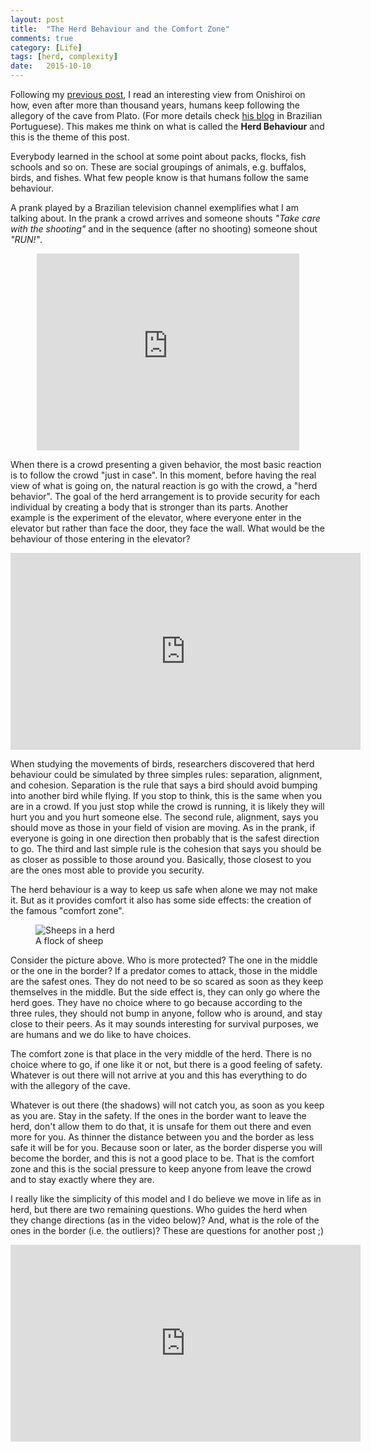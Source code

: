 ```yaml
---
layout: post
title:  "The Herd Behaviour and the Comfort Zone"
comments: true
category: [Life]
tags: [herd, complexity]
date:   2015-10-10
---
```


<p class="intro"><span class="dropcap">F</span>ollowing my <a href="http://biancapereira.me/blog/how-is-life-without-facebook-and-twitter/">previous post</a>, I read an interesting view from Onishiroi on how, even after more than thousand years, humans keep following the allegory of the cave from Plato. (For more details check <a href="http://onishiroi.blogspot.com/2015/10/a-evolucao-da-caverna.html">his blog</a> in Brazilian Portuguese). This makes me think on what is called the <b>Herd Behaviour</b> and this is the theme of this post.</p>

Everybody learned in the school at some point about packs, flocks, fish schools and so on. These are social groupings of animals, e.g. buffalos, birds, and fishes. What few people know is that humans follow the same behaviour.

A prank played by a Brazilian television channel exemplifies what I am talking about. In the prank a crowd arrives and someone shouts *"Take care with the shooting"* and in the sequence (after no shooting) someone shout *"RUN!"*.

<center><iframe width="420" height="315" src="https://www.youtube.com/embed/TUdVvelMCKI?rel=0&amp;showinfo=0" frameborder="0" allowfullscreen></iframe></center>

When there is a crowd presenting a given behavior, the most basic reaction is to follow the crowd "just in case". In this moment, before having the real view of what is going on, the natural reaction is go with the crowd, a "herd behavior". The goal of the herd arrangement is to provide security for each individual by creating a body that is stronger than its parts. Another example is the experiment of the elevator, where everyone enter in the elevator but rather than face the door, they face the wall. What would be the behaviour of those entering in the elevator?

<center><iframe width="560" height="315" src="https://www.youtube.com/embed/1GSzCBv1-qA?list=PLQy4q7r6flY5Ex5HvptZ_kAcUMkUzoyCp&amp;showinfo=0" frameborder="0" allowfullscreen></iframe></center>

When studying the movements of birds, researchers discovered that herd behaviour could be simulated by three simples rules: separation, alignment, and cohesion. Separation is the rule that says a bird should avoid bumping into another bird while flying. If you stop to think, this is the same when you are in a crowd. If you just stop while the crowd is running, it is likely they will hurt you and you hurt someone else. The second rule, alignment, says you should move as those in your field of vision are moving. As in the prank, if everyone is going in one direction then probably that is the safest direction to go. The third and last simple rule is the cohesion that says you should be as closer as possible to those around you. Basically, those closest to you are the ones most able to provide you security.

The herd behaviour is a way to keep us safe when alone we may not make it. But as it provides comfort it also has some side effects: the creation of the famous "comfort zone".

<figure>
  <link rel="img_src" href="http://biancapereira.me/assets/img/herd.jpg" />
  <img src="{{ '/assets/img/herd.jpg' | prepend: site.baseurl }}" alt="Sheeps in a herd"> 
  <figcaption>A flock of sheep</figcaption> 
</figure>

Consider the picture above. Who is more protected? The one in the middle or the one in the border? If a predator comes to attack, those in the middle are the safest ones. They do not need to be so scared as soon as they keep themselves in the middle. But the side effect is, they can only go where the herd goes. They have no choice where to go because according to the three rules, they should not bump in anyone, follow who is around, and stay close to their peers. As it may sounds interesting for survival purposes, we are humans and we do like to have choices.

The comfort zone is that place in the very middle of the herd. There is no choice where to go, if one like it or not, but there is a good feeling of safety. Whatever is out there will not arrive at you and this has everything to do with the allegory of the cave.

Whatever is out there (the shadows) will not catch you, as soon as you keep as you are. Stay in the safety. If the ones in the border want to leave the herd, don't allow them to do that, it is unsafe for them out there and even more for you. As thinner the distance between you and the border as less safe it will be for you. Because soon or later, as the border disperse you will become the border, and this is not a good place to be. That is the comfort zone and this is the social pressure to keep anyone from leave the crowd and to stay exactly where they are.

I really like the simplicity of this model and I do believe we move in life as in herd, but there are two remaining questions. Who guides the herd when they change directions (as in the video below)? And, what is the role of the ones in the border (i.e. the outliers)? These are questions for another post ;)

<center><iframe width="560" height="315" src="https://www.youtube.com/embed/XH-groCeKbE?rel=0&amp;showinfo=0" frameborder="0" allowfullscreen></iframe></center>